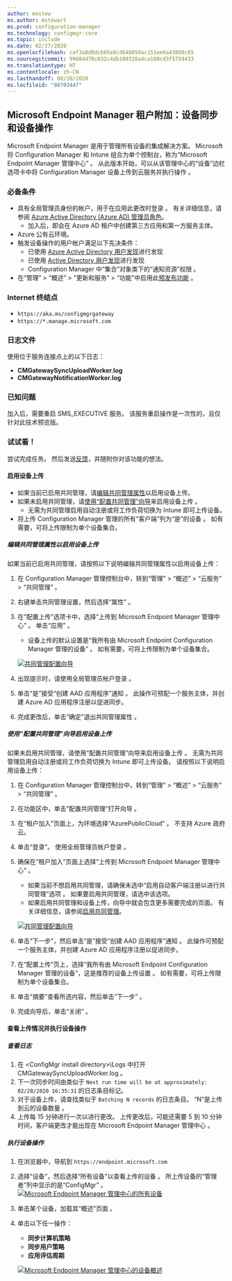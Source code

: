 ```yaml
---
author: mestew
ms.author: mstewart
ms.prod: configuration-manager
ms.technology: configmgr-core
ms.topic: include
ms.date: 02/27/2020
ms.openlocfilehash: caf3a8d0dcb65e8cd646050ac151ee6a43809c65
ms.sourcegitcommit: 99084d70c032c4db109328a4ca100cd3f5759433
ms.translationtype: HT
ms.contentlocale: zh-CN
ms.lasthandoff: 08/20/2020
ms.locfileid: "88703447"
---
```

## <a name="microsoft-endpoint-manager-tenant-attach-device-sync-and-device-actions"></a><a name="bkmk_attach"></a>Microsoft Endpoint Manager 租户附加：设备同步和设备操作
<!--3555758 live 3/4/2020-->
Microsoft Endpoint Manager 是用于管理所有设备的集成解决方案。 Microsoft 将 Configuration Manager 和 Intune 组合为单个控制台，称为“Microsoft Endpoint Manager 管理中心”  。 从此版本开始，可以从该管理中心的“设备”边栏选项卡中将 Configuration Manager 设备上传到云服务并执行操作  。

### <a name="prerequisites"></a>必备条件

- 具有全局管理员身份的帐户，用于在应用此更改时登录  。 有关详细信息，请参阅 [Azure Active Directory (Azure AD) 管理员角色](/azure/role-based-access-control/rbac-and-directory-admin-roles#azure-ad-administrator-roles)。
   - 加入后，即会在 Azure AD 租户中创建第三方应用和第一方服务主体。
- Azure 公有云环境。
- 触发设备操作的用户帐户满足以下先决条件：
   - 已使用 [Azure Active Directory 用户发现](../../../../servers/deploy/configure/about-discovery-methods.md#azureaddisc)进行发现
   - 已使用 [Active Directory 用户发现](../../../../servers/deploy/configure/about-discovery-methods.md#bkmk_aboutUser)进行发现
   - Configuration Manager 中“集合”对象类下的“通知资源”权限   。
- 在“管理” > “概述” > “更新和服务” > “功能”中启用此[预发布功能](../../../../servers/manage/pre-release-features.md)     。

### <a name="internet-endpoints"></a>Internet 终结点

- `https://aka.ms/configmgrgateway`
- `https://*.manage.microsoft.com`

### <a name="log-files"></a>日志文件
使用位于服务连接点上的以下日志：

- **CMGatewaySyncUploadWorker.log**
- **CMGatewayNotificationWorker.log** 

### <a name="known-issues"></a>已知问题

加入后，需要重启 SMS_EXECUTIVE 服务。 该服务重启操作是一次性的，且仅针对此技术预览版。

### <a name="try-it-out"></a>试试看！

尝试完成任务。 然后发送[反馈](../../../../understand/find-help.md#product-feedback)，并随附你对该功能的想法。

#### <a name="enable-device-upload"></a>启用设备上传

- 如果当前已启用共同管理，请[编辑共同管理属性](#bkmk_edit)以启用设备上传。
- 如果未启用共同管理，请[使用“配置共同管理”向导](#bkmk_config)来启用设备上传  。
   - 无需为共同管理启用自动注册或将工作负荷切换为 Intune 即可上传设备。
- 将上传 Configuration Manager 管理的所有“客户端”列为“是”的设备   。 如有需要，可将上传限制为单个设备集合。   

##### <a name="edit-co-management-properties-to-enable-device-upload"></a><a name="bkmk_edit"></a>编辑共同管理属性以启用设备上传

如果当前已启用共同管理，请按照以下说明编辑共同管理属性以启用设备上传：

1. 在 Configuration Manager 管理控制台中，转到“管理” > “概述” > “云服务” > “共同管理”     。
1. 右键单击共同管理设置，然后选择“属性”  。
1. 在“配置上传”选项卡中，选择“上传到 Microsoft Endpoint Manager 管理中心”   。 单击“应用”  。
   - 设备上传的默认设置是“我所有由 Microsoft Endpoint Configuration Manager 管理的设备”  。 如有需要，可将上传限制为单个设备集合。

   [![共同管理配置向导](../../media/3555758-configure-upload.png)](../../media/3555758-configure-upload.png#lightbox)
1. 出现提示时，请使用全局管理员帐户登录  。
1. 单击“是”接受“创建 AAD 应用程序”通知   。 此操作可预配一个服务主体，并创建 Azure AD 应用程序注册以促进同步。
1. 完成更改后，单击“确定”退出共同管理属性  。


##### <a name="use-the-configure-co-management-wizard-to-enable-device-upload"></a><a name="bkmk_config"></a>使用“配置共同管理”向导启用设备上传
如果未启用共同管理，请使用“配置共同管理”向导来启用设备上传  。 无需为共同管理启用自动注册或将工作负荷切换为 Intune 即可上传设备。 请按照以下说明启用设备上传：

1. 在 Configuration Manager 管理控制台中，转到“管理” > “概述” > “云服务” > “共同管理”     。
1. 在功能区中，单击“配置共同管理”打开向导  。
1. 在“租户加入”页面上，为环境选择“AzurePublicCloud”   。 不支持 Azure 政府云。
1. 单击“登录”。  使用全局管理员帐户登录  。
1. 确保在“租户加入”页面上选择“上传到 Microsoft Endpoint Manager 管理中心”   。
   - 如果当前不想启用共同管理，请确保未选中“启用自动客户端注册以进行共同管理”选项  。 如果要启用共同管理，请选中该选项。
   - 如果启用共同管理和设备上传，向导中就会包含更多需要完成的页面。 有关详细信息，请参阅[启用共同管理](../../../../../comanage/how-to-enable.md)。

   [![共同管理配置向导](../../media/3555758-comanagement-wizard.png)](../../media/3555758-comanagement-wizard.png#lightbox)
1. 单击“下一步”，然后单击“是”接受“创建 AAD 应用程序”通知    。 此操作可预配一个服务主体，并创建 Azure AD 应用程序注册以促进同步。
1. 在“配置上传”页上，选择“我所有由 Microsoft Endpoint Configuration Manager 管理的设备”，这是推荐的设备上传设置   。 如有需要，可将上传限制为单个设备集合。
1. 单击“摘要”查看所选内容，然后单击“下一步”   。
1. 完成向导后，单击“关闭”  。  


#### <a name="review-your-upload-and-perform-device-actions"></a><a name="bkmk_review"></a>查看上传情况并执行设备操作

##### <a name="review-logs"></a>查看日志

1. 在 &lt;ConfigMgr install directory>\Logs 中打开 CMGatewaySyncUploadWorker.log  。
1. 下一次同步时间由类似于 `Next run time will be at approximately: 02/28/2020 16:35:31` 的日志条目标记。
1. 对于设备上传，请查找类似于 `Batching N records` 的日志条目。 “N”是上传到云的设备数量  。 
1. 上传每 15 分钟进行一次以进行更改。 上传更改后，可能还需要 5 到 10 分钟时间，客户端更改才能出现在 Microsoft Endpoint Manager 管理中心  。

##### <a name="perform-device-actions"></a>执行设备操作

1. 在浏览器中，导航到 `https://endpoint.microsoft.com`
1. 选择“设备”，然后选择“所有设备”以查看上传的设备   。 所上传设备的“管理者”列中显示的是“ConfigMgr”   。
   [![Microsoft Endpoint Manager 管理中心的所有设备](../../media/3555758-all-devices.png)](../../media/3555758-all-devices.png#lightbox)
1. 单击某个设备，加载其“概述”页面  。
1. 单击以下任一操作：
   - **同步计算机策略**
   - **同步用户策略**
   - **应用评估周期**

   [![Microsoft Endpoint Manager 管理中心的设备概述](../../media/3555758-device-overview-actions.png)](../../media/3555758-device-overview-actions.png#lightbox)